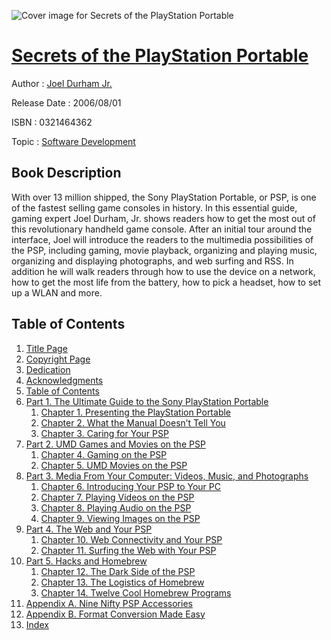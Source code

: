 ![Cover image for Secrets of the PlayStation Portable](https://imgdetail.ebookreading.net/cover/cover/software_development/EB0321464362.jpg)

[Secrets of the PlayStation Portable](https://ebookreading.net/view/book/Secrets+of+the+PlayStation+Portable-EB0321464362_1.html "Secrets of the PlayStation Portable")
====================================================================================================================

Author : [Joel Durham Jr.](https://ebookreading.net/search/author/Joel+Durham+Jr.)

Release Date : 2006/08/01

ISBN : 0321464362

Topic : [Software Development](https://ebookreading.net/search/category/software-development)

Book Description
-----------------

With over 13 million shipped, the Sony PlayStation Portable, or PSP, is one of the fastest selling game consoles in history. In this essential guide, gaming expert Joel Durham, Jr. shows readers how to get the most out of this revolutionary handheld game console. After an initial tour around the interface, Joel will introduce the readers to the multimedia possibilities of the PSP, including gaming, movie playback, organizing and playing music, organizing and displaying photographs, and web surfing and RSS. In addition he will walk readers through how to use the device on a network, how to get the most life from the battery, how to pick a headset, how to set up a WLAN and more.
              
Table of Contents
-----------------

1. [Title Page](https://ebookreading.net/view/book/Secrets+of+the+PlayStation+Portable-EB0321464362_2.html)
1. [Copyright Page](https://ebookreading.net/view/book/Secrets+of+the+PlayStation+Portable-EB0321464362_3.html)
1. [Dedication](https://ebookreading.net/view/book/Secrets+of+the+PlayStation+Portable-EB0321464362_4.html)
1. [Acknowledgments](https://ebookreading.net/view/book/Secrets+of+the+PlayStation+Portable-EB0321464362_5.html)
1. [Table of Contents](https://ebookreading.net/view/book/Secrets+of+the+PlayStation+Portable-EB0321464362_6.html)
1. [Part 1. The Ultimate Guide to the Sony PlayStation Portable](https://ebookreading.net/view/book/Secrets+of+the+PlayStation+Portable-EB0321464362_7.html)
    1. [Chapter 1. Presenting the PlayStation Portable](https://ebookreading.net/view/book/Secrets+of+the+PlayStation+Portable-EB0321464362_8.html)
    1. [Chapter 2. What the Manual Doesn’t Tell You](https://ebookreading.net/view/book/Secrets+of+the+PlayStation+Portable-EB0321464362_9.html)
    1. [Chapter 3. Caring for Your PSP](https://ebookreading.net/view/book/Secrets+of+the+PlayStation+Portable-EB0321464362_10.html)
1. [Part 2. UMD Games and Movies on the PSP](https://ebookreading.net/view/book/Secrets+of+the+PlayStation+Portable-EB0321464362_11.html)
    1. [Chapter 4. Gaming on the PSP](https://ebookreading.net/view/book/Secrets+of+the+PlayStation+Portable-EB0321464362_12.html)
    1. [Chapter 5. UMD Movies on the PSP](https://ebookreading.net/view/book/Secrets+of+the+PlayStation+Portable-EB0321464362_13.html)
1. [Part 3. Media From Your Computer: Videos, Music, and Photographs](https://ebookreading.net/view/book/Secrets+of+the+PlayStation+Portable-EB0321464362_14.html)
    1. [Chapter 6. Introducing Your PSP to Your PC](https://ebookreading.net/view/book/Secrets+of+the+PlayStation+Portable-EB0321464362_15.html)
    1. [Chapter 7. Playing Videos on the PSP](https://ebookreading.net/view/book/Secrets+of+the+PlayStation+Portable-EB0321464362_16.html)
    1. [Chapter 8. Playing Audio on the PSP](https://ebookreading.net/view/book/Secrets+of+the+PlayStation+Portable-EB0321464362_17.html)
    1. [Chapter 9. Viewing Images on the PSP](https://ebookreading.net/view/book/Secrets+of+the+PlayStation+Portable-EB0321464362_18.html)
1. [Part 4. The Web and Your PSP](https://ebookreading.net/view/book/Secrets+of+the+PlayStation+Portable-EB0321464362_19.html)
    1. [Chapter 10. Web Connectivity and Your PSP](https://ebookreading.net/view/book/Secrets+of+the+PlayStation+Portable-EB0321464362_20.html)
    1. [Chapter 11. Surfing the Web with Your PSP](https://ebookreading.net/view/book/Secrets+of+the+PlayStation+Portable-EB0321464362_21.html)
1. [Part 5. Hacks and Homebrew](https://ebookreading.net/view/book/Secrets+of+the+PlayStation+Portable-EB0321464362_22.html)
    1. [Chapter 12. The Dark Side of the PSP](https://ebookreading.net/view/book/Secrets+of+the+PlayStation+Portable-EB0321464362_23.html)
    1. [Chapter 13. The Logistics of Homebrew](https://ebookreading.net/view/book/Secrets+of+the+PlayStation+Portable-EB0321464362_24.html)
    1. [Chapter 14. Twelve Cool Homebrew Programs](https://ebookreading.net/view/book/Secrets+of+the+PlayStation+Portable-EB0321464362_25.html)
1. [Appendix A. Nine Nifty PSP Accessories](https://ebookreading.net/view/book/Secrets+of+the+PlayStation+Portable-EB0321464362_26.html)
1. [Appendix B. Format Conversion Made Easy](https://ebookreading.net/view/book/Secrets+of+the+PlayStation+Portable-EB0321464362_27.html)
1. [Index](https://ebookreading.net/view/book/Secrets+of+the+PlayStation+Portable-EB0321464362_28.html)
